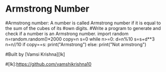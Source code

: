 # Armstrong Number
#Armstrong number:  A number is called Armstrong number if it is equal to the sum of the cubes of its #own digits.
#Write a program to generate and check if a number is an Armstrong number.
import random
n=random.random()*2000
copy=n
s=0
while n>=0:
 d=n%10
 s=s+d**3
 n=n//10
if copy==s:
 print("Armstrong")
else:
 print("Not armstrong")







#Built by [Vamsi Krishna][lk]

#[lk]:https://github.com/vamshikrishna10
